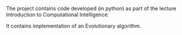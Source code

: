 The project contains code developed (in python) as part of the lecture Introduction to Computational Intelligence. 

It contains implementation of an Evolutionary algorithm.
